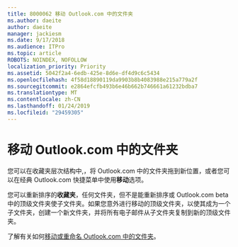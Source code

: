 ```yaml
---
title: 8000062 移动 Outlook.com 中的文件夹
ms.author: daeite
author: daeite
manager: jackiesm
ms.date: 9/17/2018
ms.audience: ITPro
ms.topic: article
ROBOTS: NOINDEX, NOFOLLOW
localization_priority: Priority
ms.assetid: 5042f2a4-6edb-425e-8d6e-df4d9c6c5434
ms.openlocfilehash: 4f58d18890119da9903b8b4083988e215a779a2f
ms.sourcegitcommit: e2864efcfb493b6e46b662b746661a61232bdba7
ms.translationtype: MT
ms.contentlocale: zh-CN
ms.lasthandoff: 01/24/2019
ms.locfileid: "29459305"
---
```

# <a name="moving-a-folder-in-outlookcom"></a>移动 Outlook.com 中的文件夹

您可以在收藏夹层次结构中,，将 Outlook.com 中的文件夹拖到新位置，或者您可以在经典 Outlook.com 快捷菜单中使用**移动**选项。 
  
您可以重新排序的**收藏夹**，任何文件夹，但不是能重新排序或 Outlook.com beta 中的顶级文件夹使子文件夹。如果您意外进行移动的顶级文件夹，以使其成为一个子文件夹，创建一个新文件夹，并将所有电子邮件从子文件夹复制到新的顶级文件夹。 
  
了解有关如何[移动或重命名 Outlook.com 中的文件夹](https://support.office.com/article/c9c66fed-8a7c-426a-afc6-0d46a72080fb)。
  


